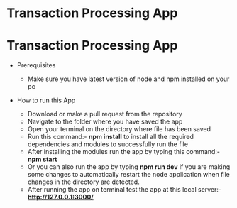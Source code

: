 # Transaction Processing App

# Transaction Processing App

* Prerequisites
  * Make sure you have latest version of node and npm installed on your pc

* How to run this App
  * Download or make a pull request from the repository
  * Navigate to the folder where you have saved the app
  * Open your terminal on the directory where file has been saved 
  * Run this command:- **npm install** to install all the required dependencies and modules to successfully run the file
  * After installing the modules run the app by typing this command:- **npm start** 
  * Or you can also run the app by typing **npm run dev** if you are making some changes to automatically restart the node application when file changes in the directory are detected.
  * After running the app on terminal test the app at this local server:- **http://127.0.0.1:3000/**